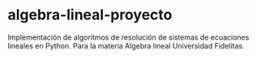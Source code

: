 # algebra-lineal-proyecto
Implementación de algoritmos de resolución de sistemas de ecuaciones lineales en Python. Para la materia Algebra lineal Universidad Fidelitas.